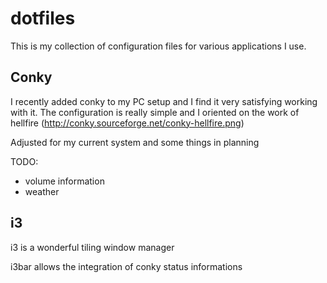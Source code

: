 dotfiles
========

This is my collection of configuration files for various applications I use. 

Conky
---------
I recently added conky to my PC setup and I find it very satisfying working with it. The configuration is really simple and I oriented on the work of hellfire (http://conky.sourceforge.net/conky-hellfire.png)

Adjusted for my current system and some things in planning

TODO:
* volume information
* weather 

i3
---------
i3 is a wonderful tiling window manager

i3bar allows the integration of conky status informations
